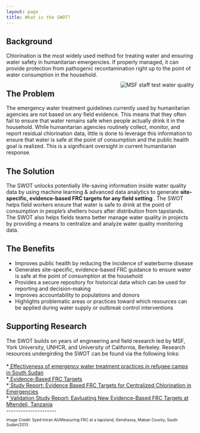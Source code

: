 ```yaml
---
layout: page
title: What is the SWOT?
---
```

<h2>Background</h2>
Chlorination is the most widely used method for treating water and ensuring water safety in humanitarian emergencies. If properly managed, it can provide protection from pathogenic recontamination right up to the point of water consumption in the household.

<div> <img src="{{ site.baseurl }}/public/images/SWOTpic2_cropped.jpeg" alt="MSF staff test water quality" class="responsive-image" style="float:right;border-radius:4px;margin:10px 0px 10px 10px">
</div>

<h2>The Problem</h2>
The emergency water treatment guidelines currently used by humanitarian agencies are not based on any field evidence. This means that they often fail to ensure that water remains safe when people actually drink it in the household. While humanitarian agencies routinely collect, monitor, and report residual chlorination data, little is done to leverage this information to ensure that water is safe at the point of consumption and the public health goal is realized. This is a significant oversight in current humanitarian response.

<h2>The Solution</h2>
The SWOT unlocks potentially life-saving information inside water quality data by using machine learning & advanced data analytics to generate <strong> site-specific, evidence-based FRC targets for any field setting </strong>. The SWOT helps field workers ensure that water is safe to drink at the point of consumption in people’s shelters hours after distribution from tapstands. The SWOT also helps fields teams better manage water quality in projects by providing a means to centralize and analyze water quality monitoring data.

<h2>The Benefits</h2>
<ul>
<li>Improves public health by reducing the incidence of waterborne disease</li>
<li>Generates site-specific, evidence-based FRC guidance to ensure water is safe at the point of consumption at the household</li>
<li>Provides a secure repository for historical data which can be used for reporting and decision-making</li>
<li>Improves accountability to populations and donors</li>
<li>Highlights problematic areas or practices toward which resources can be applied during water supply or outbreak control interventions</li>
</ul>

<h2>Supporting Research</h2>
The SWOT builds on years of engineering and field research led by MSF, York University, UNHCR, and University of California, Berkeley. Research resources undergirding the SWOT can be found via the following links:<br>
<br>
*<a href="https://www.who.int/bulletin/volumes/93/8/14-147645/en/" target="_blank" rel="noopener"> Effectiveness of emergency water treatment practices in refugee camps in South Sudan</a><br>
*<a href="https://fieldresearch.msf.org/handle/10144/618835" target="_blank" rel="noopener"> Evidence-Based FRC Targets</a><br>
*<a href="https://fieldresearch.msf.org/handle/10144/618836" target="_blank" rel="noopener"> Study Report: Evidence Based FRC Targets for Centralized Chlorination in Emergencies</a><br>
*<a href="https://fieldresearch.msf.org/handle/10144/618737" target="_blank" rel="noopener"> Validation Study Report: Eavluating New Evidence-Based FRC Targets at Mtendeli, Tanzania</a><br>
---------------------
<p style="font-size:75%">Image Credit: Syed Imran Ali/Measuring FRC at a tapstand, Gendrassa, Maban County, South Sudan/2013</p>
